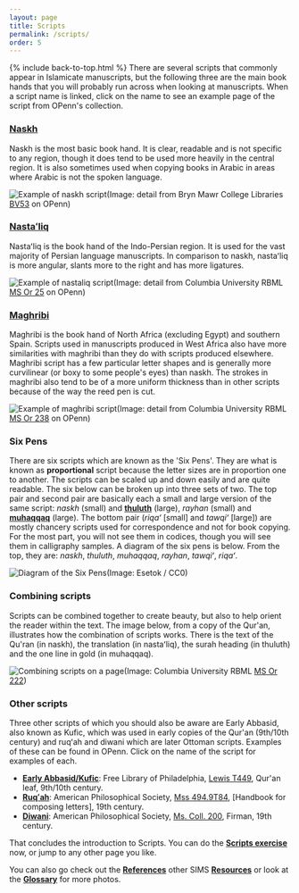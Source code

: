 ```yaml
---
layout: page
title: Scripts
permalink: /scripts/
order: 5
---
```

{% include back-to-top.html %}
There are several scripts that commonly appear in Islamicate manuscripts, but the following three are the main book hands that you will probably run across when looking at manuscripts. When a script name is linked, click on the name to see an example page of the script from OPenn's collection.

### [Naskh](http://openn.library.upenn.edu/Data/0032/ms_or_178/data/web/6929_0010_web.jpg)
Naskh is the most basic book hand. It is clear, readable and is not specific to any region, though it does tend to be used more heavily in the central region. It is also sometimes used when copying books in Arabic in areas where Arabic is not the spoken language.

![Example of naskh script](/islamicmss/assets/naskh.jpg)(Image: detail from Bryn Mawr College Libraries [BV53](http://openn.library.upenn.edu/Data/0003/html/bv_053.html) on OPenn)

### [Nastaʻliq](http://openn.library.upenn.edu/Data/0001/ljs43/data/web/0116_0026_web.jpg)
Nastaʻliq is the book hand of the Indo-Persian region. It is used for the vast majority of Persian language manuscripts. In comparison to naskh, nastaʻliq is more angular, slants more to the right and has more ligatures.

![Example of nastaliq script](/islamicmss/assets/nastaliq.jpg)(Image: detail from Columbia University RBML [MS Or 25](http://openn.library.upenn.edu/Data/0032/html/ms_or_025.html) on OPenn)

### [Maghribi](http://openn.library.upenn.edu/Data/0002/misc_mss_box24_fldr3/data/web/7098_0000_web.jpg)
Maghribi is the book hand of North Africa (excluding Egypt) and southern Spain. Scripts used in manuscripts produced in West Africa also have more similarities with maghribi than they do with scripts produced elsewhere. Maghribi script has a few particular letter shapes and is generally more curvilinear (or boxy to some people's eyes) than naskh. The strokes in maghribi also tend to be of a more uniform thickness than in other scripts because of the way the reed pen is cut.

![Example of maghribi script](/islamicmss/assets/maghribi.jpg)(Image: detail from Columbia University RBML [MS Or 238](http://openn.library.upenn.edu/Data/0032/html/ms_or_238.html) on OPenn)

### Six Pens

There are six scripts which are known as the 'Six Pens'. They are what is known as **proportional** script because the letter sizes are in proportion one to another. The scripts can be scaled up and down easily and are quite readable. The six below can be broken up into three sets of two. The top pair and second pair are basically each a small and large version of the same script: *naskh* (small) and [**thuluth**](http://openn.library.upenn.edu/Data/0023/lewis_o_042/data/web/9215_0010_web.jpg) (large), *rayhan* (small) and [**muhaqqaq**](http://openn.library.upenn.edu/Data/0032/ms_or_402/data/web/9775_0000_web.jpg) (large). The bottom pair (*riqaʻ* [small] and *tawqiʻ* [large]) are mostly chancery scripts used for correspondence and not for book copying. For the most part, you will not see them in codices, though you will see them in calligraphy samples. A diagram of the six pens is below. From the top, they are: *naskh*, *thuluth*, *muhaqqaq*, *rayhan*, *tawqiʻ*, *riqaʻ*.

![Diagram of the Six Pens](https://upload.wikimedia.org/wikipedia/commons/3/32/Six_arabic_scripts.png)(Image: Esetok / CC0)

### Combining scripts

Scripts can be combined together to create beauty, but also to help orient the reader within the text. The image below, from a copy of the Qur'an, illustrates how the combination of scripts works. There is the text of the Qu'ran (in naskh), the translation (in nastaʻliq), the surah heading (in thuluth) and the one line in gold (in muhaqqaq).

![Combining scripts on a page](http://openn.library.upenn.edu/Data/0032/ms_or_222/data/web/6937_0598_web.jpg)(Image: Columbia University RBML [MS Or 222](http://openn.library.upenn.edu/Data/0032/html/ms_or_222.html))

### Other scripts

Three other scripts of which you should also be aware are Early Abbasid, also known as Kufic, which was used in early copies of the Qur'an (9th/10th century) and ruqʻah and diwani which are later Ottoman scripts. Examples of these can be found in OPenn. Click on the name of the script for examples of each.

- [**Early Abbasid/Kufic**](http://openn.library.upenn.edu/Data/0023/lewis_t449/data/web/8928_0000_web.jpg): Free Library of Philadelphia, [Lewis T449](http://openn.library.upenn.edu/Data/0023/html/lewis_t449.html), Qur'an leaf, 9th/10th century.
- [**Ruqʻah**](http://openn.library.upenn.edu/Data/0043/Mss_494_9_T84/data/web/9785_0008_web.jpg): American Philosophical Society, [Mss 494.9T84](http://openn.library.upenn.edu/Data/0043/html/Mss_494_9_T84.html), [Handbook for composing letters], 19th century.
- [**Diwani**](http://openn.library.upenn.edu/Data/0043/mscoll200_firman/data/web/9676_0002_web.jpg): American Philosophical Society, [Ms. Coll. 200](http://openn.library.upenn.edu/Data/0043/html/mscoll200_firman.html), Firman, 19th century.

That concludes the introduction to Scripts. You can do the [**Scripts exercise**](https://forms.gle/mkfQZnUtukct1gtf9) now, or jump to any other page you like.

You can also go check out the [**References**](/islamicmss/references/) other SIMS [**Resources**](/islamicmss/resources/) or look at the [**Glossary**](/islamicmss/glossary/) for more photos.
